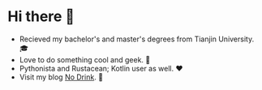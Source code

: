 # Hi there :wave:

- Recieved my bachelor's and master's degrees from Tianjin University. :mortar_board:
- Love to do something cool and geek. :brain:
- Pythonista and Rustacean; Kotlin user as well. :heart:
- Visit my blog [No Drink](https://blog.nodr.ink). :beer:

